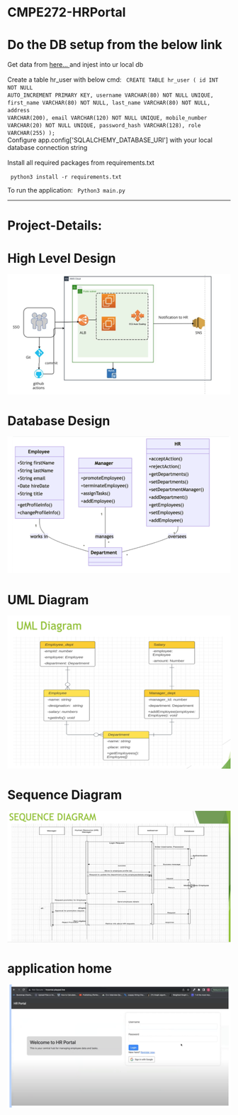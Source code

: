 # CMPE272-HRPortal

# Do the DB setup from the below link
Get data from <a href="https://github.com/datacharmer/test_db"> here... </a> and injest into ur local db </br>
<br/>
Create a table hr_user with below cmd:
<code>
CREATE TABLE hr_user (
    id INT NOT NULL AUTO_INCREMENT PRIMARY KEY,
    username VARCHAR(80) NOT NULL UNIQUE,
    first_name VARCHAR(80) NOT NULL,
    last_name VARCHAR(80) NOT NULL,
    address VARCHAR(200),
    email VARCHAR(120) NOT NULL UNIQUE,
    mobile_number VARCHAR(20) NOT NULL UNIQUE,
    password_hash VARCHAR(128),
    role VARCHAR(255)
);
</code><br/> 
Configure app.config['SQLALCHEMY_DATABASE_URI'] with your local database connection string <br/><br/>
Install all required packages from requirements.txt

<code> python3 install -r requirements.txt </code>

To run the application: <code> Python3 main.py </code>
<hr/>

# Project-Details:






# High Level Design

![High-Level-Design](https://github.com/shireesh20/CMPE272-HRPortal/blob/main/static/assets/systemdesign.png)


# Database Design

![Database Design](https://github.com/shireesh20/CMPE272-HRPortal/blob/main/static/assets/dbdesign.png)





# UML Diagram

![UML_diagram](https://github.com/shireesh20/CMPE272-HRPortal/blob/main/static/assets/uml.png)

# Sequence Diagram

![sequence-diagram](https://github.com/shireesh20/CMPE272-HRPortal/blob/main/static/assets/sequence.png)

# application home

<img width="1440" alt="home-page" src="https://github.com/shireesh20/CMPE272-HRPortal/blob/main/static/assets2/home.png">










